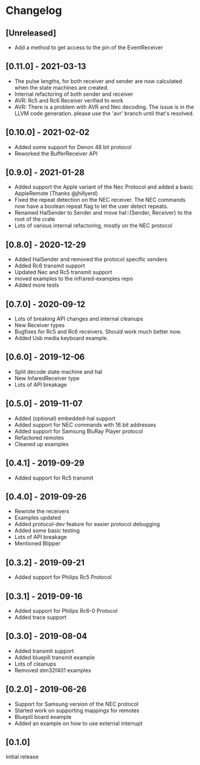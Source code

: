 # Changelog

## [Unreleased]
 - Add a method to get access to the pin of the EventReceiver

## [0.11.0] - 2021-03-13
 - The pulse lengths, for both receiver and sender are now calculated when the state machines are created.
 - Internal refactoring of both sender and receiver
 - AVR: Rc5 and Rc6 Receiver verified to work
 - AVR: There is a problem with AVR and Nec decoding. The issue is in the LLVM code generation. please use the 'avr' branch until that's resolved.

## [0.10.0] - 2021-02-02
 - Added some support for Denon 48 bit protocol
 - Reworked the BufferReceiver API

## [0.9.0] - 2021-01-28
 - Added support the Apple variant of the Nec Protocol and added a basic AppleRemote (Thanks @jhillyerd)
 - Fixed the repeat detection on the NEC receiver. The NEC commands now have a boolean repeat flag to let the
   user detect repeats.
 - Renamed HalSender to Sender and move hal::{Sender, Receiver} to the root of the crate
 - Lots of various internal refactoring, mostly on the NEC protocol

## [0.8.0] - 2020-12-29
 - Added HalSender and removed the protocol specific senders
 - Added Rc6 transmit support
 - Updated Nec and Rc5 transmit support
 - moved examples to the infrared-examples repo
 - Added more tests

## [0.7.0] - 2020-09-12
 - Lots of breaking API changes and internal cleanups
 - New Receiver types
 - Bugfixes for Rc5 and Rc6 receivers. Should work much better now.
 - Added Usb media keyboard example.

## [0.6.0] - 2019-12-06
 - Split decode state machine and hal
 - New InfaredReceiver type
 - Lots of API breakage

## [0.5.0] - 2019-11-07
 - Added (optional) embedded-hal support
 - Added support for NEC commands with 16 bit addresses
 - Added support for Samsung BluRay Player protocol
 - Refactored remotes
 - Cleaned up examples

## [0.4.1] - 2019-09-29
 - Added support for Rc5 transmit

## [0.4.0] - 2019-09-26
 - Rewrote the receivers
 - Examples updated
 - Added protocol-dev feature for easier protocol debugging
 - Added some basic testing
 - Lots of API breakage
 - Mentioned Blipper

## [0.3.2] - 2019-09-21
 - Added support for Philips Rc5 Protocol

## [0.3.1] - 2019-09-16
 - Added support for Philips Rc6-0 Protocol
 - Added trace support

## [0.3.0] - 2019-08-04
 - Added transmit support
 - Added bluepill transmit example
 - Lots of cleanups
 - Removed stm32f401 examples

## [0.2.0] - 2019-06-26

 - Support for Samsung version of the NEC protocol
 - Started work on supporting mappings for remotes
 - Bluepill board example
 - Added an example on how to use external interrupt

## [0.1.0] 

Initial release 